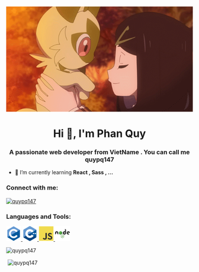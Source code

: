 <p align="center">
  <img src='./mygif.gif'>
</p>

<h1 align="center">Hi 👋, I'm Phan Quy</h1>
<h3 align="center">A passionate web developer from VietName . You can call me quypq147</h3>

- 🌱 I’m currently learning **React , Sass , ...**

<h3 align="left">Connect with me:</h3>
<p align="left">
<a href="https://fb.com/quypq147" target="blank"><img align="center" src="https://raw.githubusercontent.com/rahuldkjain/github-profile-readme-generator/master/src/images/icons/Social/facebook.svg" alt="quypq147" height="30" width="40" /></a>
</p>

<h3 align="left">Languages and Tools:</h3>
<p align="left"> <a href="https://www.cprogramming.com/" target="_blank" rel="noreferrer"> <img src="https://raw.githubusercontent.com/devicons/devicon/master/icons/c/c-original.svg" alt="c" width="40" height="40"/> </a> <a href="https://www.w3schools.com/cpp/" target="_blank" rel="noreferrer"> <img src="https://raw.githubusercontent.com/devicons/devicon/master/icons/cplusplus/cplusplus-original.svg" alt="cplusplus" width="40" height="40"/> </a> <a href="https://developer.mozilla.org/en-US/docs/Web/JavaScript" target="_blank" rel="noreferrer"> <img src="https://raw.githubusercontent.com/devicons/devicon/master/icons/javascript/javascript-original.svg" alt="javascript" width="40" height="40"/> </a> <a href="https://nodejs.org" target="_blank" rel="noreferrer"> <img src="https://raw.githubusercontent.com/devicons/devicon/master/icons/nodejs/nodejs-original-wordmark.svg" alt="nodejs" width="40" height="40"/> </a> </p>

<p><img align="left" src="https://github-readme-stats.vercel.app/api/top-langs?username=quypq147&show_icons=true&locale=en&layout=compact" alt="quypq147" /></p>
<br>
<p>&nbsp;<img align="center" src="https://github-readme-stats.vercel.app/api?username=quypq147&show_icons=true&locale=en" alt="quypq147" /></p>
<!---
quypq147/quypq147 is a ✨ special ✨ repository because its `README.md` (this file) appears on your GitHub profile.
You can click the Preview link to take a look at your changes.
--->
